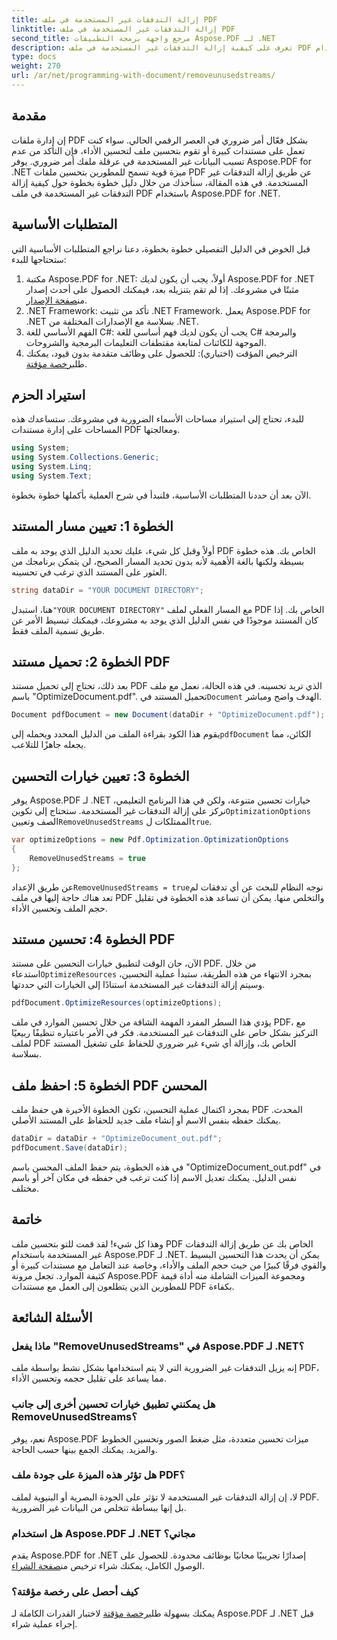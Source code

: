 ```yaml
---
title: إزالة التدفقات غير المستخدمة في ملف PDF
linktitle: إزالة التدفقات غير المستخدمة في ملف PDF
second_title: مرجع واجهة برمجة التطبيقات Aspose.PDF لـ .NET
description: تعرف على كيفية إزالة التدفقات غير المستخدمة في ملف PDF باستخدام Aspose.PDF لـ .NET لتحسين حجم الملف والأداء.
type: docs
weight: 270
url: /ar/net/programming-with-document/removeunusedstreams/
---
```

## مقدمة

إن إدارة ملفات PDF بشكل فعّال أمر ضروري في العصر الرقمي الحالي. سواء كنت تعمل على مستندات كبيرة أو تقوم بتحسين ملف لتحسين الأداء، فإن التأكد من عدم تسبب البيانات غير المستخدمة في عرقلة ملفك أمر ضروري. يوفر Aspose.PDF for .NET ميزة قوية تسمح للمطورين بتحسين ملفات PDF عن طريق إزالة التدفقات غير المستخدمة. في هذه المقالة، سنأخذك من خلال دليل خطوة بخطوة حول كيفية إزالة التدفقات غير المستخدمة في ملف PDF باستخدام Aspose.PDF for .NET.

## المتطلبات الأساسية

قبل الخوض في الدليل التفصيلي خطوة بخطوة، دعنا نراجع المتطلبات الأساسية التي ستحتاجها للبدء:

1.  مكتبة Aspose.PDF for .NET: أولاً، يجب أن يكون لديك Aspose.PDF for .NET مثبتًا في مشروعك. إذا لم تقم بتنزيله بعد، فيمكنك الحصول على أحدث إصدار من[صفحة الإصدار](https://releases.aspose.com/pdf/net/).
2. .NET Framework: تأكد من تثبيت .NET Framework. يعمل Aspose.PDF for .NET بسلاسة مع الإصدارات المختلفة من .NET.
3. الفهم الأساسي للغة C#: يجب أن يكون لديك فهم أساسي للغة C# والبرمجة الموجهة للكائنات لمتابعة مقتطفات التعليمات البرمجية والشروحات.
4.  الترخيص المؤقت (اختياري): للحصول على وظائف متقدمة بدون قيود، يمكنك طلب[رخصة مؤقتة](https://purchase.aspose.com/temporary-license/).


## استيراد الحزم

للبدء، تحتاج إلى استيراد مساحات الأسماء الضرورية في مشروعك. ستساعدك هذه المساحات على إدارة مستندات PDF ومعالجتها.

```csharp
using System;
using System.Collections.Generic;
using System.Linq;
using System.Text;
```

الآن بعد أن حددنا المتطلبات الأساسية، فلنبدأ في شرح العملية بأكملها خطوة بخطوة.

## الخطوة 1: تعيين مسار المستند

أولاً وقبل كل شيء، عليك تحديد الدليل الذي يوجد به ملف PDF الخاص بك. هذه خطوة بسيطة ولكنها بالغة الأهمية لأنه بدون تحديد المسار الصحيح، لن يتمكن برنامجك من العثور على المستند الذي ترغب في تحسينه.

```csharp
string dataDir = "YOUR DOCUMENT DIRECTORY";
```

 هنا، استبدل`"YOUR DOCUMENT DIRECTORY"` مع المسار الفعلي لملف PDF الخاص بك. إذا كان المستند موجودًا في نفس الدليل الذي يوجد به مشروعك، فيمكنك تبسيط الأمر عن طريق تسمية الملف فقط.

## الخطوة 2: تحميل مستند PDF

بعد ذلك، تحتاج إلى تحميل مستند PDF الذي تريد تحسينه. في هذه الحالة، نعمل مع ملف باسم "OptimizeDocument.pdf". تحميل المستند في`Document` الهدف واضح ومباشر.

```csharp
Document pdfDocument = new Document(dataDir + "OptimizeDocument.pdf");
```

 يقوم هذا الكود بقراءة الملف من الدليل المحدد ويحمله إلى`pdfDocument` الكائن، مما يجعله جاهزًا للتلاعب.

## الخطوة 3: تعيين خيارات التحسين

 يوفر Aspose.PDF لـ .NET خيارات تحسين متنوعة، ولكن في هذا البرنامج التعليمي، نركز على إزالة التدفقات غير المستخدمة. ستحتاج إلى تكوين`OptimizationOptions` الصف وتعيين`RemoveUnusedStreams` الممتلكات ل`true`.

```csharp
var optimizeOptions = new Pdf.Optimization.OptimizationOptions
{
    RemoveUnusedStreams = true
};
```

 عن طريق الإعداد`RemoveUnusedStreams = true`نوجه النظام للبحث عن أي تدفقات لم تعد هناك حاجة إليها في ملف PDF والتخلص منها. يمكن أن تساعد هذه الخطوة في تقليل حجم الملف وتحسين الأداء.

## الخطوة 4: تحسين مستند PDF

 الآن، حان الوقت لتطبيق خيارات التحسين على مستند PDF. من خلال استدعاء`OptimizeResources` بمجرد الانتهاء من هذه الطريقة، ستبدأ عملية التحسين، وسيتم إزالة التدفقات غير المستخدمة استنادًا إلى الخيارات التي حددتها.

```csharp
pdfDocument.OptimizeResources(optimizeOptions);
```

يؤدي هذا السطر المفرد المهمة الشاقة من خلال تحسين الموارد في ملف PDF، مع التركيز بشكل خاص على التدفقات غير المستخدمة. فكر في الأمر باعتباره تنظيفًا ربيعيًا لملف PDF الخاص بك، وإزالة أي شيء غير ضروري للحفاظ على تشغيل المستند بسلاسة.

## الخطوة 5: احفظ ملف PDF المحسن

بمجرد اكتمال عملية التحسين، تكون الخطوة الأخيرة هي حفظ ملف PDF المحدث. يمكنك حفظه بنفس الاسم أو إنشاء ملف جديد للحفاظ على المستند الأصلي.

```csharp
dataDir = dataDir + "OptimizeDocument_out.pdf";
pdfDocument.Save(dataDir);
```

في هذه الخطوة، يتم حفظ الملف المحسن باسم "OptimizeDocument_out.pdf" في نفس الدليل. يمكنك تعديل الاسم إذا كنت ترغب في حفظه في مكان آخر أو باسم مختلف.

## خاتمة

وهذا كل شيء! لقد قمت للتو بتحسين ملف PDF الخاص بك عن طريق إزالة التدفقات غير المستخدمة باستخدام Aspose.PDF لـ .NET. يمكن أن يحدث هذا التحسين البسيط والقوي فرقًا كبيرًا من حيث حجم الملف والأداء، وخاصة عند التعامل مع مستندات كبيرة أو كثيفة الموارد. تجعل مرونة Aspose.PDF ومجموعة الميزات الشاملة منه أداة قيمة للمطورين الذين يتطلعون إلى العمل مع مستندات PDF بكفاءة.

## الأسئلة الشائعة

### ماذا يفعل "RemoveUnusedStreams" في Aspose.PDF لـ .NET؟
إنه يزيل التدفقات غير الضرورية التي لا يتم استخدامها بشكل نشط بواسطة ملف PDF، مما يساعد على تقليل حجمه وتحسين الأداء.

### هل يمكنني تطبيق خيارات تحسين أخرى إلى جانب RemoveUnusedStreams؟
نعم، يوفر Aspose.PDF ميزات تحسين متعددة، مثل ضغط الصور وتحسين الخطوط والمزيد. يمكنك الجمع بينها حسب الحاجة.

### هل تؤثر هذه الميزة على جودة ملف PDF؟
لا، إن إزالة التدفقات غير المستخدمة لا تؤثر على الجودة البصرية أو البنيوية لملف PDF. بل إنها ببساطة تتخلص من البيانات غير الضرورية.

### هل استخدام Aspose.PDF لـ .NET مجاني؟
 يقدم Aspose.PDF for .NET إصدارًا تجريبيًا مجانيًا بوظائف محدودة. للحصول على الوصول الكامل، يمكنك شراء ترخيص من[صفحة الشراء](https://purchase.aspose.com/buy).

### كيف أحصل على رخصة مؤقتة؟
 يمكنك بسهولة طلب[رخصة مؤقتة](https://purchase.aspose.com/temporary-license/) لاختبار القدرات الكاملة لـ Aspose.PDF لـ .NET قبل إجراء عملية شراء.
